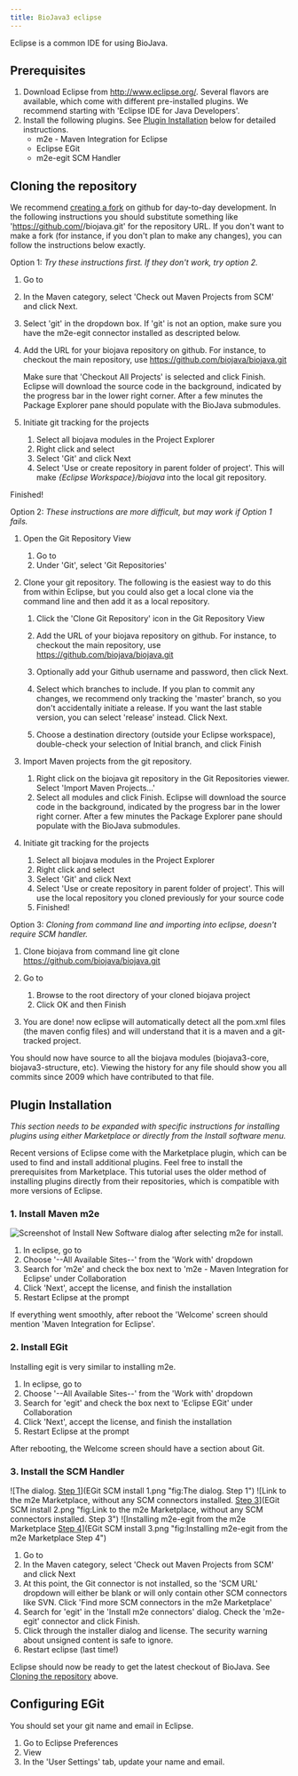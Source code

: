 ```yaml
---
title: BioJava3 eclipse
---
```


Eclipse is a common IDE for using BioJava.

Prerequisites
-------------

1.  Download Eclipse from
    [<http://www.eclipse.org/>](http://www.eclipse.org/). Several
    flavors are available, which come with different pre-installed
    plugins. We recommend starting with 'Eclipse IDE for Java
    Developers'.
2.  Install the following plugins. See [Plugin
    Installation](#Plugin_Installation "wikilink") below for detailed
    instructions.
    -   m2e - Maven Integration for Eclipse
    -   Eclipse EGit
    -   m2e-egit SCM Handler

Cloning the repository
----------------------

We recommend [creating a
fork](https://help.github.com/articles/fork-a-repo) on github for
day-to-day development. In the following instructions you should
substitute something like '<https://github.com/><username>/biojava.git'
for the repository URL. If you don't want to make a fork (for instance,
if you don't plan to make any changes), you can follow the instructions
below exactly.

Option 1: *Try these instructions first. If they don't work, try option
2.*

1.  Go to
2.  In the Maven category, select 'Check out Maven Projects from SCM'
    and click Next.
3.  Select 'git' in the dropdown box. If 'git' is not an option, make
    sure you have the m2e-egit connector installed as descripted below.
4.  Add the URL for your biojava repository on github. For instance, to
    checkout the main repository, use
        https://github.com/biojava/biojava.git

    Make sure that 'Checkout All Projects' is selected and click Finish.
    Eclipse will download the source code in the background, indicated
    by the progress bar in the lower right corner. After a few minutes
    the Package Explorer pane should populate with the BioJava
    submodules.

5.  Initiate git tracking for the projects
    1.  Select all biojava modules in the Project Explorer
    2.  Right click and select
    3.  Select 'Git' and click Next
    4.  Select 'Use or create repository in parent folder of project'.
        This will make *{Eclipse Workspace}/biojava* into the local git
        repository.

Finished!

Option 2: *These instructions are more difficult, but may work if Option
1 fails.*

1.  Open the Git Repository View
    1.  Go to
    2.  Under 'Git', select 'Git Repositories'

2.  Clone your git repository. The following is the easiest way to do
    this from within Eclipse, but you could also get a local clone via
    the command line and then add it as a local repository.
    1.  Click the 'Clone Git Repository' icon in the Git Repository View
    2.  Add the URL of your biojava repository on github. For instance,
        to checkout the main repository, use
            https://github.com/biojava/biojava.git

    3.  Optionally add your Github username and password, then click
        Next.
    4.  Select which branches to include. If you plan to commit any
        changes, we recommend only tracking the 'master' branch, so you
        don't accidentally initiate a release. If you want the last
        stable version, you can select 'release' instead. Click Next.
    5.  Choose a destination directory (outside your Eclipse workspace),
        double-check your selection of Initial branch, and click Finish

3.  Import Maven projects from the git repository.
    1.  Right click on the biojava git repository in the Git
        Repositories viewer. Select 'Import Maven Projects...'
    2.  Select all modules and click Finish. Eclipse will download the
        source code in the background, indicated by the progress bar in
        the lower right corner. After a few minutes the Package Explorer
        pane should populate with the BioJava submodules.

4.  Initiate git tracking for the projects
    1.  Select all biojava modules in the Project Explorer
    2.  Right click and select
    3.  Select 'Git' and click Next
    4.  Select 'Use or create repository in parent folder of project'.
        This will use the local repository you cloned previously for
        your source code
    5.  Finished!

Option 3: *Cloning from command line and importing into eclipse, doesn't
require SCM handler.*

1.  Clone biojava from command line
        git clone https://github.com/biojava/biojava.git

2.  Go to
    1.  Browse to the root directory of your cloned biojava project
    2.  Click OK and then Finish

3.  You are done! now eclipse will automatically detect all the pom.xml
    files (the maven config files) and will understand that it is a
    maven and a git-tracked project.

You should now have source to all the biojava modules (biojava3-core,
biojava3-structure, etc). Viewing the history for any file should show
you all commits since 2009 which have contributed to that file.

Plugin Installation
-------------------

*This section needs to be expanded with specific instructions for
installing plugins using either Marketplace or directly from the Install
software menu.*

Recent versions of Eclipse come with the Marketplace plugin, which can
be used to find and install additional plugins. Feel free to install the
prerequisites from Marketplace. This tutorial uses the older method of
installing plugins directly from their repositories, which is compatible
with more versions of Eclipse.

### 1. Install Maven m2e

![Screenshot of Install New Software dialog after selecting m2e for
install.](Install_m2e.png "Screenshot of Install New Software dialog after selecting m2e for install.")

1.  In eclipse, go to
2.  Choose '--All Available Sites--' from the 'Work with' dropdown
3.  Search for 'm2e' and check the box next to 'm2e - Maven Integration
    for Eclipse' under Collaboration
4.  Click 'Next', accept the license, and finish the installation
5.  Restart Eclipse at the prompt

If everything went smoothly, after reboot the 'Welcome' screen should
mention 'Maven Integration for Eclipse'.

### 2. Install EGit

Installing egit is very similar to installing m2e.

1.  In eclipse, go to
2.  Choose '--All Available Sites--' from the 'Work with' dropdown
3.  Search for 'egit' and check the box next to 'Eclipse EGit' under
    Collaboration
4.  Click 'Next', accept the license, and finish the installation
5.  Restart Eclipse at the prompt

After rebooting, the Welcome screen should have a section about Git.

### 3. Install the SCM Handler

![The dialog. [Step
1](#3._Install_the_SCM_Handler "wikilink")](EGit SCM install 1.png "fig:The  dialog. Step 1")
![Link to the m2e Marketplace, without any SCM connectors installed.
[Step
3](#3._Install_the_SCM_Handler "wikilink")](EGit SCM install 2.png "fig:Link to the m2e Marketplace, without any SCM connectors installed. Step 3")
![Installing m2e-egit from the m2e Marketplace [Step
4](#3._Install_the_SCM_Handler "wikilink")](EGit SCM install 3.png "fig:Installing m2e-egit from the m2e Marketplace Step 4")

1.  Go to
2.  In the Maven category, select 'Check out Maven Projects from SCM'
    and click Next
3.  At this point, the Git connector is not installed, so the 'SCM URL'
    dropdown will either be blank or will only contain other SCM
    connectors like SVN. Click 'Find more SCM connectors in the m2e
    Marketplace'
4.  Search for 'egit' in the 'Install m2e connectors' dialog. Check the
    'm2e-egit' connector and click Finish.
5.  Click through the installer dialog and license. The security warning
    about unsigned content is safe to ignore.
6.  Restart eclipse (last time!)

Eclipse should now be ready to get the latest checkout of BioJava. See
[Cloning the repository](#Cloning_the_repository "wikilink") above.

Configuring EGit
----------------

You should set your git name and email in Eclipse.

1.  Go to Eclipse Preferences
2.  View
3.  In the 'User Settings' tab, update your name and email.

